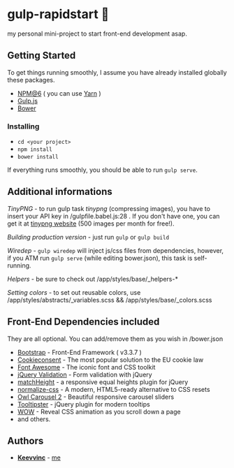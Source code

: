 # gulp-rapidstart 🚀

my personal mini-project to start front-end development asap.



## Getting Started

To get things running smoothly, I assume you have already installed globally these packages.
* [NPM@6](https://www.npmjs.com) ( you can use [Yarn](https://yarnpkg.com) )
* [Gulp.js](http://gulpjs.com)
* [Bower](https://bower.io)



### Installing

* ```cd <your project>```
* ```npm install```
* ```bower install```

If everything runs smoothly, you should be able to run ```gulp serve```.



## Additional informations

*TinyPNG* - to run gulp task *tinypng* (compressing images), you have to insert your API key in /gulpfile.babel.js:28 . If you don't have one, you can get it at [tinypng website](https://tinypng.com/developers) (500 images per month for free!).

*Building production version* - just run ```gulp``` or ```gulp build```

*Wiredep* - ```gulp wiredep``` will inject js/css files from dependencies, however, if you ATM run ```gulp serve``` (while editing bower.json), this task is self-running.

*Helpers* - be sure to check out /app/styles/base/_helpers-*

*Setting colors* - to set out reusable colors, use /app/styles/abstracts/_variables.scss && /app/styles/base/_colors.scss



## Front-End Dependencies included

They are all optional. You can add/remove them as you wish in /bower.json
* [Bootstrap](http://getbootstrap.com) - Front-End Framework ( v3.3.7 )
* [Cookieconsent](https://cookieconsent.insites.com) - The most popular solution to the EU cookie law
* [Font Awesome](http://fontawesome.io) - The iconic font and CSS toolkit
* [jQuery Validation](https://jqueryvalidation.org) - Form validation with jQuery
* [matchHeight](https://github.com/liabru/jquery-match-height) - a responsive equal heights plugin for jQuery
* [normalize-css](https://necolas.github.io/normalize.css/) - A modern, HTML5-ready alternative to CSS resets
* [Owl Carousel 2](https://owlcarousel2.github.io/OwlCarousel2/) - Beautiful responsive carousel sliders
* [Tooltipster](http://iamceege.github.io/tooltipster/) - jQuery plugin for modern tooltips
* [WOW](https://github.com/matthieua/WOW) - Reveal CSS animation as you scroll down a page
* and others.



## Authors

* **[Keevvinc]((https://github.com/keevvinc))** - [me](https://github.com/keevvinc)



